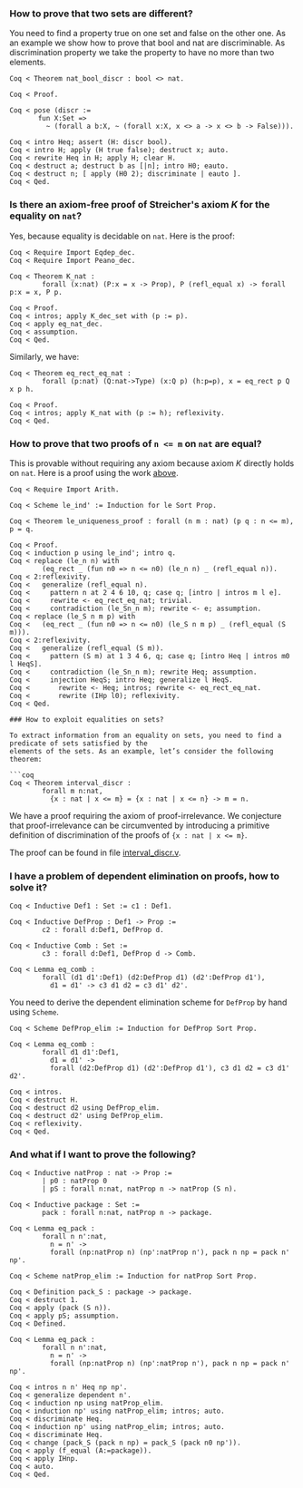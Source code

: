 ### How to prove that two sets are different?

You need to find a property true on one set and false on the other one. As an example we show how to prove that bool and nat are discriminable. As discrimination property we take the property to have no more than two elements.

```coq
Coq < Theorem nat_bool_discr : bool <> nat.

Coq < Proof.

Coq < pose (discr :=
       fun X:Set =>
         ~ (forall a b:X, ~ (forall x:X, x <> a -> x <> b -> False))).

Coq < intro Heq; assert (H: discr bool).
Coq < intro H; apply (H true false); destruct x; auto.
Coq < rewrite Heq in H; apply H; clear H.
Coq < destruct a; destruct b as [|n]; intro H0; eauto.
Coq < destruct n; [ apply (H0 2); discriminate | eauto ].
Coq < Qed.
```

### Is there an axiom-free proof of Streicher's axiom _K_ for the equality on `nat`?

Yes, because equality is decidable on `nat`. Here is the proof:

```coq
Coq < Require Import Eqdep_dec.
Coq < Require Import Peano_dec.

Coq < Theorem K_nat :
        forall (x:nat) (P:x = x -> Prop), P (refl_equal x) -> forall p:x = x, P p.

Coq < Proof.
Coq < intros; apply K_dec_set with (p := p).
Coq < apply eq_nat_dec.
Coq < assumption.
Coq < Qed.
```

Similarly, we have:

```coq
Coq < Theorem eq_rect_eq_nat :
        forall (p:nat) (Q:nat->Type) (x:Q p) (h:p=p), x = eq_rect p Q x p h.

Coq < Proof.
Coq < intros; apply K_nat with (p := h); reflexivity.
Coq < Qed. 
```

### How to prove that two proofs of `n <= m` on `nat` are equal?

This is provable without requiring any axiom because axiom _K_ directly holds on `nat`. Here is a proof using the work [above](#is-there-an-axiom-free-proof-of-streichers-axiom-k-for-the-equality-on-nat).

```coq
Coq < Require Import Arith.

Coq < Scheme le_ind' := Induction for le Sort Prop.

Coq < Theorem le_uniqueness_proof : forall (n m : nat) (p q : n <= m), p = q.

Coq < Proof.
Coq < induction p using le_ind'; intro q.
Coq < replace (le_n n) with
        (eq_rect _ (fun n0 => n <= n0) (le_n n) _ (refl_equal n)).
Coq < 2:reflexivity.
Coq <   generalize (refl_equal n).
Coq <     pattern n at 2 4 6 10, q; case q; [intro | intros m l e].
Coq <     rewrite <- eq_rect_eq_nat; trivial.
Coq <     contradiction (le_Sn_n m); rewrite <- e; assumption.
Coq < replace (le_S n m p) with
Coq <   (eq_rect _ (fun n0 => n <= n0) (le_S n m p) _ (refl_equal (S m))).
Coq < 2:reflexivity.
Coq <   generalize (refl_equal (S m)).
Coq <     pattern (S m) at 1 3 4 6, q; case q; [intro Heq | intros m0 l HeqS].
Coq <     contradiction (le_Sn_n m); rewrite Heq; assumption.
Coq <     injection HeqS; intro Heq; generalize l HeqS.
Coq <       rewrite <- Heq; intros; rewrite <- eq_rect_eq_nat.
Coq <       rewrite (IHp l0); reflexivity.
Coq < Qed.

### How to exploit equalities on sets?

To extract information from an equality on sets, you need to find a predicate of sets satisfied by the
elements of the sets. As an example, let’s consider the following theorem:

```coq
Coq < Theorem interval_discr :
        forall m n:nat,
          {x : nat | x <= m} = {x : nat | x <= n} -> m = n.
```

We have a proof requiring the axiom of proof-irrelevance. We conjecture that proof-irrelevance can be
circumvented by introducing a primitive definition of discrimination of the proofs of `{x : nat | x <= m}`.

The proof can be found in file [interval_discr.v](https://github.com/coq/www/blob/master/files/interval_discr.v).

### I have a problem of dependent elimination on proofs, how to solve it?

```coq
Coq < Inductive Def1 : Set := c1 : Def1.

Coq < Inductive DefProp : Def1 -> Prop :=
        c2 : forall d:Def1, DefProp d.

Coq < Inductive Comb : Set :=
        c3 : forall d:Def1, DefProp d -> Comb.

Coq < Lemma eq_comb :
        forall (d1 d1':Def1) (d2:DefProp d1) (d2':DefProp d1'),
          d1 = d1' -> c3 d1 d2 = c3 d1' d2'.
```

You need to derive the dependent elimination scheme for `DefProp` by hand using `Scheme`.

```coq
Coq < Scheme DefProp_elim := Induction for DefProp Sort Prop.

Coq < Lemma eq_comb :
        forall d1 d1':Def1,
          d1 = d1' ->
          forall (d2:DefProp d1) (d2':DefProp d1'), c3 d1 d2 = c3 d1' d2'.

Coq < intros.
Coq < destruct H.
Coq < destruct d2 using DefProp_elim.
Coq < destruct d2' using DefProp_elim.
Coq < reflexivity.
Coq < Qed.
```

### And what if I want to prove the following?

```coq
Coq < Inductive natProp : nat -> Prop :=
        | p0 : natProp 0
        | pS : forall n:nat, natProp n -> natProp (S n).

Coq < Inductive package : Set :=
        pack : forall n:nat, natProp n -> package.

Coq < Lemma eq_pack :
        forall n n':nat,
          n = n' ->
          forall (np:natProp n) (np':natProp n'), pack n np = pack n' np'.

Coq < Scheme natProp_elim := Induction for natProp Sort Prop.

Coq < Definition pack_S : package -> package.
Coq < destruct 1.
Coq < apply (pack (S n)).
Coq < apply pS; assumption.
Coq < Defined.

Coq < Lemma eq_pack :
        forall n n':nat,
          n = n' ->
          forall (np:natProp n) (np':natProp n'), pack n np = pack n' np'.

Coq < intros n n' Heq np np'.
Coq < generalize dependent n'.
Coq < induction np using natProp_elim.
Coq < induction np' using natProp_elim; intros; auto.
Coq < discriminate Heq.
Coq < induction np' using natProp_elim; intros; auto.
Coq < discriminate Heq.
Coq < change (pack_S (pack n np) = pack_S (pack n0 np')).
Coq < apply (f_equal (A:=package)).
Coq < apply IHnp.
Coq < auto.
Coq < Qed.
```